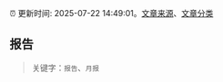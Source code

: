 :alarm_clock: 更新时间: 2025-07-22 14:49:01。[文章来源](/README.md)、[文章分类](/TAGS.md)

## 报告


> 关键字：`报告`、`月报`



